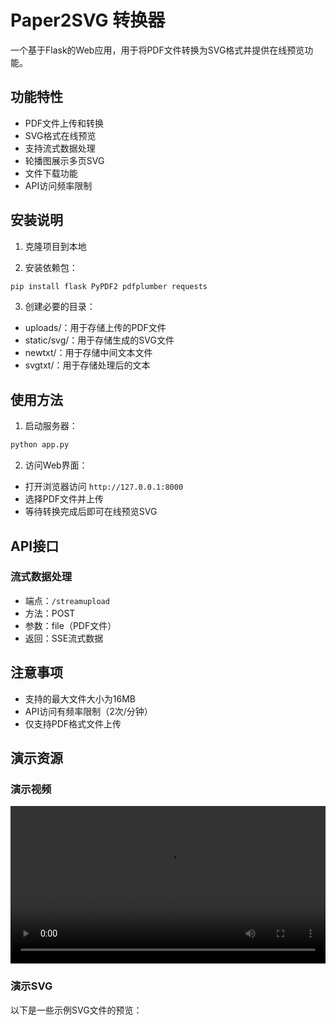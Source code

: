 # Paper2SVG 转换器

一个基于Flask的Web应用，用于将PDF文件转换为SVG格式并提供在线预览功能。

## 功能特性

- PDF文件上传和转换
- SVG格式在线预览
- 支持流式数据处理
- 轮播图展示多页SVG
- 文件下载功能
- API访问频率限制

## 安装说明

1. 克隆项目到本地

2. 安装依赖包：
```bash
pip install flask PyPDF2 pdfplumber requests
```

3. 创建必要的目录：
- uploads/：用于存储上传的PDF文件
- static/svg/：用于存储生成的SVG文件
- newtxt/：用于存储中间文本文件
- svgtxt/：用于存储处理后的文本

## 使用方法

1. 启动服务器：
```bash
python app.py
```

2. 访问Web界面：
- 打开浏览器访问 `http://127.0.0.1:8000`
- 选择PDF文件并上传
- 等待转换完成后即可在线预览SVG

## API接口

### 流式数据处理
- 端点：`/streamupload`
- 方法：POST
- 参数：file（PDF文件）
- 返回：SSE流式数据

## 注意事项

- 支持的最大文件大小为16MB
- API访问有频率限制（2次/分钟）
- 仅支持PDF格式文件上传

## 演示资源

### 演示视频
<video width="100%" controls>
  <source src="static/演示视频.mp4" type="video/mp4">
  您的浏览器不支持视频标签。
</video>

### 演示SVG
以下是一些示例SVG文件的预览：

<div style="display: flex; flex-wrap: wrap; gap: 20px;">
  <object data="Meta Agent Search 算法工作流程_2.svg" type="image/svg+xml" style="width: 45%; min-width: 300px;"></object>
  <object data="static/实验结果与跨域迁移能力_3.svg" type="image/svg+xml" style="width: 45%; min-width: 300px;"></object>
</div>